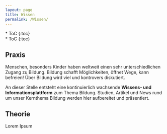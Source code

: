```yaml
---
layout: page
title: Wissen
permalink: /Wissen/
---
```

<aside markdown="1">
<div class="toc-box">
* ToC
{:toc}
</div>
</aside>

<aside markdown="1">
<div>
* ToC
{:toc}
</div>
</aside>

## Praxis ##

Menschen, besonders Kinder haben weltweit einen sehr unterschiedlichen Zugang zu Bildung. Bildung schafft Möglichkeiten, öffnet Wege, kann befreien! Über Bildung wird viel und kontrovers diskutiert. 

An dieser Stelle entsteht eine kontinuierlich wachsende **Wissens- und Informationsplattform** zum Thema Bildung. Studien, Artikel und News rund um unser Kernthema Bildung werden hier aufbereitet und präsentiert.

## Theorie ##

Lorem Ipsum
